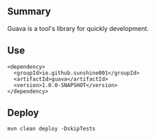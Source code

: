 ## Summary
Guava is a tool's library for quickly development.

## Use
```
<dependency>
  <groupId>io.github.sunshine001</groupId>
  <artifactId>guava</artifactId>
  <version>1.0.0-SNAPSHOT</version>
</dependency>
```

## Deploy
```
mvn clean deploy -DskipTests
``` 